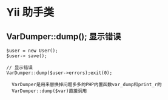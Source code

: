 # Yii 助手类



## VarDumper::dump(); 显示错误

```
$user = new User();
$user-> save();

// 显示错误
VarDumper::dump($user->errors);exit(0);

  VarDumper是用来替换掉问题多多的PHP内置函数var_dump和print_r的
  VarDumper::dump($var)直接调用
```